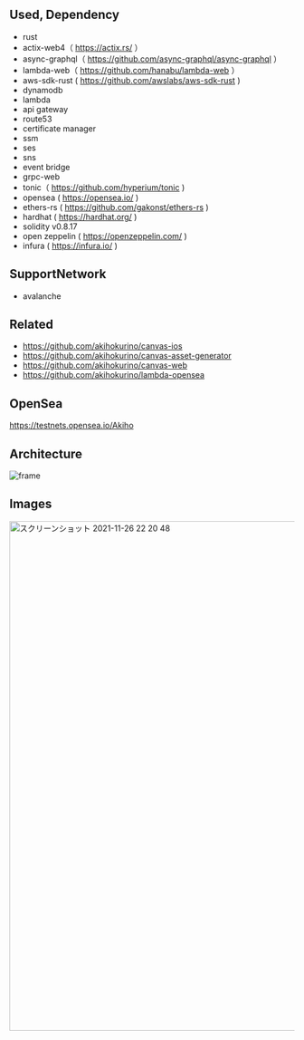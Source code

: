 ## Used, Dependency

- rust
- actix-web4（ https://actix.rs/ ）
- async-graphql（ https://github.com/async-graphql/async-graphql ）
- lambda-web（ https://github.com/hanabu/lambda-web ）
- aws-sdk-rust ( https://github.com/awslabs/aws-sdk-rust )
- dynamodb
- lambda
- api gateway
- route53
- certificate manager
- ssm
- ses
- sns
- event bridge
- grpc-web
- tonic（ https://github.com/hyperium/tonic )
- opensea ( https://opensea.io/ )
- ethers-rs ( https://github.com/gakonst/ethers-rs )
- hardhat ( https://hardhat.org/ )
- solidity v0.8.17
- open zeppelin ( https://openzeppelin.com/ )
- infura ( https://infura.io/ )

## SupportNetwork

- avalanche

## Related

- https://github.com/akihokurino/canvas-ios
- https://github.com/akihokurino/canvas-asset-generator
- https://github.com/akihokurino/canvas-web
- https://github.com/akihokurino/lambda-opensea

## OpenSea

https://testnets.opensea.io/Akiho

## Architecture

![frame](https://user-images.githubusercontent.com/2268288/167259508-e5007300-8d7b-40b5-9e63-eea3b913af4c.png)

## Images

<img width="900" alt="スクリーンショット 2021-11-26 22 20 48" src="https://user-images.githubusercontent.com/2268288/143587631-75daf147-1169-40ea-a26b-ed930dd5456b.png">
